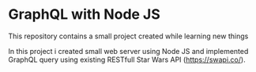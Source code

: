 # GraphQL with Node JS
This repository contains a small project created while learning new things

In this project i created small web server using Node JS and implemented GraphQL query using existing RESTfull Star Wars API (https://swapi.co/).
